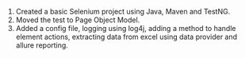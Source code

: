 1. Created a basic Selenium project using Java, Maven and TestNG.
2. Moved the test to Page Object Model.
3. Added a config file, logging using log4j, adding a method to handle element actions, extracting data from excel using data provider and allure reporting.
